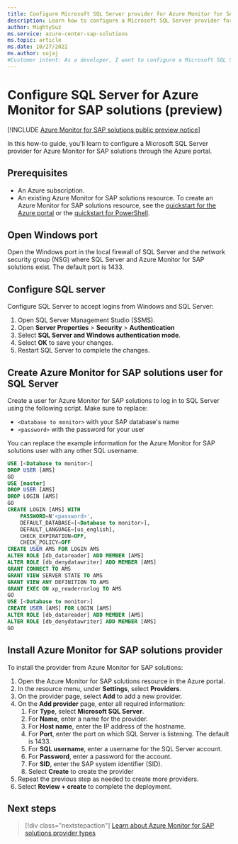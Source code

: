 ```yaml
---
title: Configure Microsoft SQL Server provider for Azure Monitor for SAP solutions (preview)
description: Learn how to configure a Microsoft SQL Server provider for use with Azure Monitor for SAP solutions.
author: MightySuz
ms.service: azure-center-sap-solutions
ms.topic: article
ms.date: 10/27/2022
ms.author: sujaj
#Customer intent: As a developer, I want to configure a Microsoft SQL Server provider so that I can use Azure Monitor for SAP solutions for monitoring.
---
```


# Configure SQL Server for Azure Monitor for SAP solutions (preview)

[!INCLUDE [Azure Monitor for SAP solutions public preview notice](./includes/preview-azure-monitor.md)]

In this how-to guide, you'll learn to configure a Microsoft SQL Server provider for Azure Monitor for SAP solutions through the Azure portal. 

## Prerequisites

- An Azure subscription. 
- An existing Azure Monitor for SAP solutions resource. To create an Azure Monitor for SAP solutions resource, see the [quickstart for the Azure portal](quickstart-portal.md) or the [quickstart for PowerShell](quickstart-powershell.md).

## Open Windows port

Open the Windows port in the local firewall of SQL Server and the network security group (NSG) where SQL Server and Azure Monitor for SAP solutions exist. The default port is 1433. 

## Configure SQL server

Configure SQL Server to accept logins from Windows and SQL Server:

1. Open SQL Server Management Studio (SSMS).
1. Open **Server Properties** &gt; **Security** &gt; **Authentication**
1. Select **SQL Server and Windows authentication mode**.
1. Select **OK** to save your changes.
1. Restart SQL Server to complete the changes.


## Create Azure Monitor for SAP solutions user for SQL Server

Create a user for Azure Monitor for SAP solutions to log in to SQL Server using the following script. Make sure to replace:

- `<Database to monitor>` with your SAP database's name
- `<password>` with the password for your user

You can replace the example information for the Azure Monitor for SAP solutions user with any other SQL username.

```sql
USE [<Database to monitor>]
DROP USER [AMS]
GO
USE [master]
DROP USER [AMS]
DROP LOGIN [AMS]
GO
CREATE LOGIN [AMS] WITH 
    PASSWORD=N'<password>', 
    DEFAULT_DATABASE=[<Database to monitor>], 
    DEFAULT_LANGUAGE=[us_english], 
    CHECK_EXPIRATION=OFF, 
    CHECK_POLICY=OFF
CREATE USER AMS FOR LOGIN AMS
ALTER ROLE [db_datareader] ADD MEMBER [AMS]
ALTER ROLE [db_denydatawriter] ADD MEMBER [AMS]
GRANT CONNECT TO AMS
GRANT VIEW SERVER STATE TO AMS
GRANT VIEW ANY DEFINITION TO AMS
GRANT EXEC ON xp_readerrorlog TO AMS
GO
USE [<Database to monitor>]
CREATE USER [AMS] FOR LOGIN [AMS]
ALTER ROLE [db_datareader] ADD MEMBER [AMS]
ALTER ROLE [db_denydatawriter] ADD MEMBER [AMS]
GO
```

## Install Azure Monitor for SAP solutions provider

To install the provider from Azure Monitor for SAP solutions:

1. Open the Azure Monitor for SAP solutions resource in the Azure portal.
1. In the resource menu, under **Settings**, select **Providers**.
1. On the provider page, select **Add** to add a new provider.
1. On the **Add provider** page, enter all required information:
    1. For **Type**, select **Microsoft SQL Server**.
    1. For **Name**, enter a name for the provider.
    1. For **Host name**, enter the IP address of the hostname.
    1. For **Port**, enter the port on which SQL Server is listening. The default is 1433.
    1. For **SQL username**, enter a username for the SQL Server account.
    1. For **Password**, enter a password for the account.
    1. For **SID**, enter the SAP system identifier (SID).
    1. Select **Create** to create the provider
1. Repeat the previous step as needed to create more providers.
1. Select **Review + create** to complete the deployment.


## Next steps

> [!div class="nextstepaction"]
> [Learn about Azure Monitor for SAP solutions provider types](providers.md)
